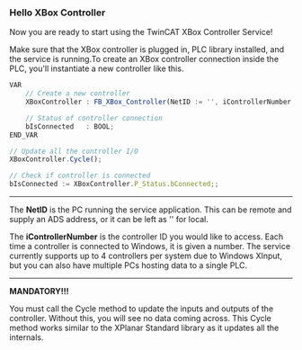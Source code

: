 
### Hello XBox Controller

Now you are ready to start using the TwinCAT XBox Controller Service!

Make sure that the XBox controller is plugged in, PLC library installed, and the service is running.To create an XBox controller connection inside the PLC, you'll instantiate a new controller like this.

```javascript
VAR
    // Create a new controller
    XBoxController : FB_XBox_Controller(NetID := '', iControllerNumber := 1);

    // Status of controller connection
    bIsConnected   : BOOL;
END_VAR
```

```javascript
// Update all the controller I/O
XBoxController.Cycle();

// Check if controller is connected
bIsConnected := XBoxController.P_Status.bConnected;;
```

---

The **NetID** is the PC running the service application. This can be remote and supply an ADS address, or it can be left as '' for local.

The **iControllerNumber** is the controller ID you would like to access. Each time a controller is connected to Windows, it is given a number. The service currently supports up to 4 controllers per system due to Windows XInput, but you can also have multiple PCs hosting data to a single PLC.

---

**MANDATORY!!!**

You must call the Cycle method to update the inputs and outputs of the controller. Without this, you will see no data coming across. This Cycle method works similar to the XPlanar Standard library as it updates all the internals.
